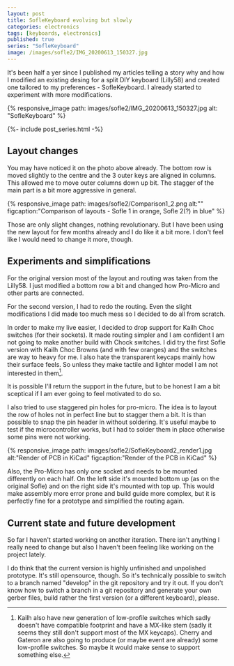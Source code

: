 ```yaml
---
layout: post
title: SofleKeyboard evolving but slowly
categories: electronics
tags: [keyboards, electronics]
published: true
series: "SofleKeyboard"
image: /images/sofle2/IMG_20200613_150327.jpg
---
```


It's been half a yer since I published my articles telling a story why and how I modified an existing desing for a split DIY keyboard (Lilly58) and created one tailored to my preferences - SofleKeyboard. I already started to experiment with more modifications.

{% responsive_image path: images/sofle2/IMG_20200613_150327.jpg alt: "SofleKeyboard" %}

<!--more--> 

{%- include post_series.html -%}

## Layout changes

You may have noticed it on the photo above already. The bottom row is moved slightly to the centre and the 3 outer keys are aligned in columns. This allowed me to move outer columns down up bit. The stagger of the main part is a bit more aggressive in general. 

{% responsive_image path: images/sofle2/Comparison1_2.png alt:""  figcaption:"Comparison of layouts - Sofle 1 in orange, Sofle 2(?) in blue" %}

Those are only slight changes, nothing revolutionary. But I have been using the new layout for few months already and I do like it a bit more. I don't feel like I would need to change it more, though.


## Experiments and simplifications

For the original version most of the layout and routing was taken from the Lilly58. I just modified a bottom row a bit and changed how Pro-Micro and other parts are connected.

For the second version, I had to redo the routing. Even the slight modifications I did made too much mess so I decided to do all from scratch. 

In order to make my live easier, I decided to drop support for Kailh Choc switches (for their sockets). It made routing simpler and I am confident I am not going to make another build with Chock switches. I did try the first Sofle version with Kailh Choc Browns (and with few oranges) and the switches are way to heavy for me. I also hate the transparent keycaps mainly how their surface feels. So unless they make tactile and lighter model I am not interested in them[^1].

It is possible I'll return the support in the future, but to be honest I am a bit sceptical if I am ever going to feel motivated to do so.

I also tried to use staggered pin holes for pro-micro. The idea is to layout the row of holes not in perfect line but to stagger them a bit. It is than possible to snap the pin header in without soldering. It's useful maybe to test if the microcontroller works, but I had to solder them in place otherwise some pins were not working.

{% responsive_image path: images/sofle2/SofleKeyboard2_render1.jpg alt:"Render of PCB in KiCad"  figcaption:"Render of the PCB in KiCad" %}

Also, the Pro-Micro has only one socket and needs to be mounted differently on each half. On the left side it's mounted bottom up (as on the original Sofle) and on the right side it's mounted with top up. This would make assembly more error prone and build guide more complex, but it is perfectly fine for a prototype and simplified the routing again.

## Current state and future development

So far I haven't started working on another iteration. There isn't anything I really need to change but also I haven't been feeling like working on the project lately. 

I do think that the current version is highly unfinished and unpolished prototype. It's still opensource, though. So it's technically possible to switch to a branch named "develop" in the git repository and try it out. If you don't know how to switch a branch in a git repository and generate your own gerber files, build rather the first version (or a different keyboard), please.


[^1]: Kailh also have new generation of low-profile  switches which sadly doesn't have compatible footprint and have a MX-like stem (sadly it seems they still don't support most of the MX keycaps). Cherry and Gateron are also going to produce (or maybe event are already) some low-profile switches. So maybe it would make sense to support something else.

